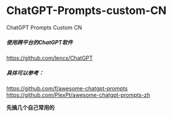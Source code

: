 # ChatGPT-Prompts-custom-CN
ChatGPT Prompts Custom CN


##### 使用跨平台的ChatGPT软件
https://github.com/lencx/ChatGPT

##### 具体可以参考：
https://github.com/f/awesome-chatgpt-prompts
https://github.com/PlexPt/awesome-chatgpt-prompts-zh


**先搞几个自己常用的**
